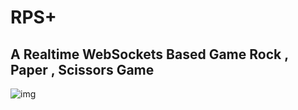 # RPS+
## A Realtime WebSockets Based Game Rock , Paper , Scissors Game

![img](https://github.com/AshutoshDM1/RPS+/blob/main/public/image.png)
